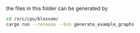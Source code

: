 the files in this folder can be generated by

```sh
cd /src/cpu/blossom/
cargo run --release --bin generate_example_graphs
```
